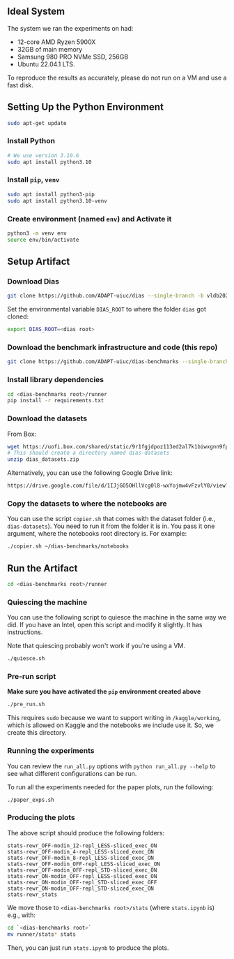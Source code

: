 ## Ideal System

The system we ran the experiments on had:
- 12-core AMD Ryzen 5900X
- 32GB of main memory
- Samsung 980 PRO NVMe SSD, 256GB
- Ubuntu 22.04.1 LTS.

To reproduce the results as accurately, please do not run on a VM and use a fast disk.

## Setting Up the Python Environment

```bash
sudo apt-get update
```

### Install Python

```bash
# We use version 3.10.6
sudo apt install python3.10
```

### Install `pip`, `venv`
```bash
sudo apt install python3-pip
sudo apt install python3.10-venv
```

### Create environment (named `env`) and Activate it
```bash
python3 -m venv env
source env/bin/activate
```

## Setup Artifact

### Download Dias
```bash
git clone https://github.com/ADAPT-uiuc/dias --single-branch -b vldb2023_rev
```

Set the environmental variable `DIAS_ROOT` to where the folder `dias` got cloned:
```bash
export DIAS_ROOT=<dias root>
```

### Download the benchmark infrastructure and code (this repo)
```bash
git clone https://github.com/ADAPT-uiuc/dias-benchmarks --single-branch -b vldb2023_rev
```

### Install library dependencies
```bash
cd <dias-benchmarks root>/runner
pip install -r requirements.txt
```

### Download the datasets

From Box:
```bash
wget https://uofi.box.com/shared/static/9r1fgjdpoz113ed2al7k1biwxgnn9fpa -O dias_datasets.zip
# This should create a directory named dias-datasets
unzip dias_datasets.zip
```

Alternatively, you can use the following Google Drive link:
```bash
https://drive.google.com/file/d/1IJjGO5OHllVcg0l8-wxYojmw4vFzvlY0/view?usp=share_link
```

### Copy the datasets to where the notebooks are
You can use the script `copier.sh` that comes with the dataset folder (i.e., `dias-datasets`). You need to run it from the folder it is in. You pass it one argument, where the notebooks root directory is. For example:
```bash
./copier.sh ~/dias-benchmarks/notebooks
```

## Run the Artifact

```bash
cd <dias-benchmarks root>/runner
```

### Quiescing the machine

You can use the following script to quiesce the machine in the same way we did. If you have an Intel, open this script and modify it slightly. It has instructions.

Note that quiescing probably won't work if you're using a VM.
```bash
./quiesce.sh
```

### Pre-run script

**Make sure you have activated the `pip` environment created above**

```bash
./pre_run.sh
```

This requires `sudo` because we want to support writing in `/kaggle/working`, which is allowed on Kaggle and the notebooks we include use it. So, we create this directory.

### Running the experiments

You can review the `run_all.py` options with `python run_all.py --help` to see what different configurations can be run.

To run all the experiments needed for the paper plots, run the following:
```bash
./paper_exps.sh
```

### Producing the plots

The above script should produce the following folders:
```
stats-rewr_OFF-modin_12-repl_LESS-sliced_exec_ON
stats-rewr_OFF-modin_4-repl_LESS-sliced_exec_ON
stats-rewr_OFF-modin_8-repl_LESS-sliced_exec_ON
stats-rewr_OFF-modin_OFF-repl_LESS-sliced_exec_ON
stats-rewr_OFF-modin_OFF-repl_STD-sliced_exec_ON
stats-rewr_ON-modin_OFF-repl_LESS-sliced_exec_ON
stats-rewr_ON-modin_OFF-repl_STD-sliced_exec_OFF
stats-rewr_ON-modin_OFF-repl_STD-sliced_exec_ON
stats-rewr_stats
```

We move those to `<dias-benchmarks root>/stats` (where `stats.ipynb` is) e.g., with:
```bash
cd `<dias-benchmarks root>`
mv runner/stats* stats
```

Then, you can just run `stats.ipynb` to produce the plots.
